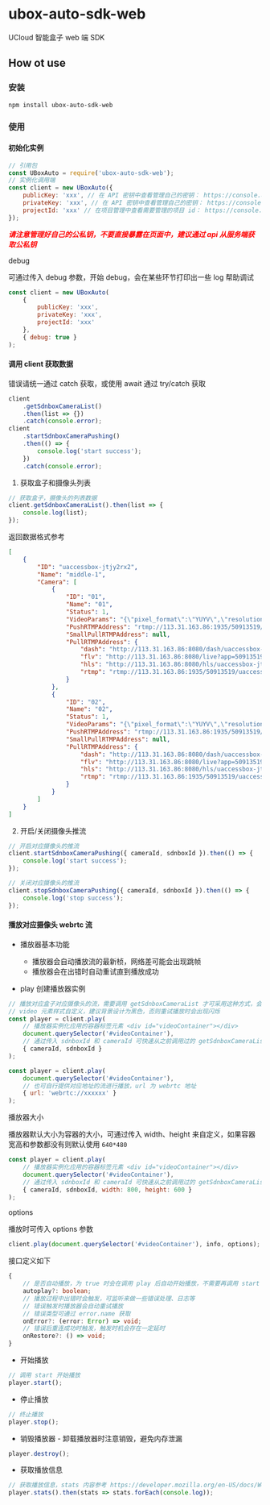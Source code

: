 # ubox-auto-sdk-web

UCloud 智能盒子 web 端 SDK

## How ot use

### 安装

```sh
npm install ubox-auto-sdk-web
```

### 使用

#### 初始化实例

```js
// 引用包
const UBoxAuto = require('ubox-auto-sdk-web');
// 实例化调用端
const client = new UBoxAuto({
    publicKey: 'xxx', // 在 API 密钥中查看管理自己的密钥： https://console.ucloud.cn/uaccount/api_manage
    privateKey: 'xxx', // 在 API 密钥中查看管理自己的密钥： https://console.ucloud.cn/uaccount/api_manage
    projectId: 'xxx' // 在项目管理中查看需要管理的项目 id： https://console.ucloud.cn/uaccount/iam/project_manage
});
```

<i style="color: red;">**请注意管理好自己的公私钥，不要直接暴露在页面中，建议通过 api 从服务端获取公私钥**</i>

debug

可通过传入 debug 参数，开始 debug，会在某些环节打印出一些 log 帮助调试

```js
const client = new UBoxAuto(
    {
        publicKey: 'xxx',
        privateKey: 'xxx',
        projectId: 'xxx'
    },
    { debug: true }
);
```

#### 调用 client 获取数据

错误请统一通过 catch 获取，或使用 await 通过 try/catch 获取

```js
client
    .getSdnboxCameraList()
    .then(list => {})
    .catch(console.error);
client
    .startSdnboxCameraPushing()
    .then(() => {
        console.log('start success');
    })
    .catch(console.error);
```

1. 获取盒子和摄像头列表

```js
// 获取盒子，摄像头的列表数据
client.getSdnboxCameraList().then(list => {
    console.log(list);
});
```

返回数据格式参考

```json
[
    {
        "ID": "uaccessbox-jtjy2rx2",
        "Name": "middle-1",
        "Camera": [
            {
                "ID": "01",
                "Name": "01",
                "Status": 1,
                "VideoParams": "{\"pixel_format\":\"YUYV\",\"resolution\":\"1080*720;640*480\"}",
                "PushRTMPAddress": "rtmp://113.31.163.86:1935/50913519/uaccessbox-jtjy2rx2_01_stream",
                "SmallPullRTMPAddress": null,
                "PullRTMPAddress": {
                    "dash": "http://113.31.163.86:8080/dash/uaccessbox-jtjy2rx2_01_stream/index.mpd",
                    "flv": "http://113.31.163.86:8080/live?app=50913519&stream=uaccessbox-jtjy2rx2_01_stream",
                    "hls": "http://113.31.163.86:8080/hls/uaccessbox-jtjy2rx2_01_stream/index.m3u8",
                    "rtmp": "rtmp://113.31.163.86:1935/50913519/uaccessbox-jtjy2rx2_01_stream"
                }
            },
            {
                "ID": "02",
                "Name": "02",
                "Status": 1,
                "VideoParams": "{\"pixel_format\":\"YUYV\",\"resolution\":\"640*480\"}",
                "PushRTMPAddress": "rtmp://113.31.163.86:1935/50913519/uaccessbox-jtjy2rx2_02_stream",
                "SmallPullRTMPAddress": null,
                "PullRTMPAddress": {
                    "dash": "http://113.31.163.86:8080/dash/uaccessbox-jtjy2rx2_02_stream/index.mpd",
                    "flv": "http://113.31.163.86:8080/live?app=50913519&stream=uaccessbox-jtjy2rx2_02_stream",
                    "hls": "http://113.31.163.86:8080/hls/uaccessbox-jtjy2rx2_02_stream/index.m3u8",
                    "rtmp": "rtmp://113.31.163.86:1935/50913519/uaccessbox-jtjy2rx2_02_stream"
                }
            }
        ]
    }
]
```

2. 开启/关闭摄像头推流

```js
// 开启对应摄像头的推流
client.startSdnboxCameraPushing({ cameraId, sdnboxId }).then(() => {
    console.log('start success');
});
```

```js
// 关闭对应摄像头的推流
client.stopSdnboxCameraPushing({ cameraId, sdnboxId }).then(() => {
    console.log('stop success');
});
```

#### 播放对应摄像头 webrtc 流

-   播放器基本功能

    -   播放器会自动播放流的最新桢，网络差可能会出现跳帧
    -   播放器会在出错时自动重试直到播放成功

-   play 创建播放器实例

```js
// 播放对应盒子对应摄像头的流，需要调用 getSdnboxCameraList 才可采用这种方式，会从返回结果中获取对应的流地址
// video 元素样式自定义，建议背景设计为黑色，否则重试播放时会出现闪烁
const player = client.play(
    // 播放器实例化应用的容器标签元素 <div id="videoContainer"></div>
    document.querySelector('#videoContainer'),
    // 通过传入 sdnboxId 和 cameraId 可快速从之前调用过的 getSdnboxCameraList 缓存数据中获取到对应的流地址
    { cameraId, sdnboxId }
);

const player = client.play(
    document.querySelector('#videoContainer'),
    // 也可自行提供对应地址的流进行播放，url 为 webrtc 地址
    { url: 'webrtc://xxxxxx' }
);
```

播放器大小

播放器默认大小为容器的大小，可通过传入 width、height 来自定义，如果容器宽高和参数都没有则默认使用 `640*480`

```js
const player = client.play(
    // 播放器实例化应用的容器标签元素 <div id="videoContainer"></div>
    document.querySelector('#videoContainer'),
    // 通过传入 sdnboxId 和 cameraId 可快速从之前调用过的 getSdnboxCameraList 缓存数据中获取到对应的流地址
    { cameraId, sdnboxId, width: 800, height: 600 }
);
```

options

播放时可传入 options 参数

```js
client.play(document.querySelector('#videoContainer'), info, options);
```

接口定义如下

```ts
{
    // 是否自动播放，为 true 时会在调用 play 后自动开始播放，不需要再调用 start
    autoplay?: boolean;
    // 播放过程中出错时会触发，可监听来做一些错误处理、日志等
    // 错误触发时播放器会自动重试播放
    // 错误类型可通过 error.name 获取
    onError?: (error: Error) => void;
    // 错误后重连成功时触发，触发时机会存在一定延时
    onRestore?: () => void;
}
```

-   开始播放

```js
// 调用 start 开始播放
player.start();
```

-   停止播放

```js
// 终止播放
player.stop();
```

-   销毁播放器 - 卸载播放器时注意销毁，避免内存泄漏

```js
player.destroy();
```

-   获取播放信息

```js
// 获取播放信息，stats 内容参考 https://developer.mozilla.org/en-US/docs/Web/API/RTCPeerConnection/getStats#example
player.stats().then(stats => stats.forEach(console.log));
```
